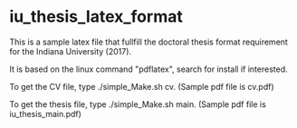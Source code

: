 # iu_thesis_latex_format
This is a sample latex file that fullfill the doctoral thesis format requirement for the Indiana University (2017).

It is based on the linux command "pdflatex", search for install if interested.

To get the CV file, type ./simple_Make.sh cv. (Sample pdf file is cv.pdf)

To get the thesis file, type ./simple_Make.sh main. (Sample pdf file is iu_thesis_main.pdf)
